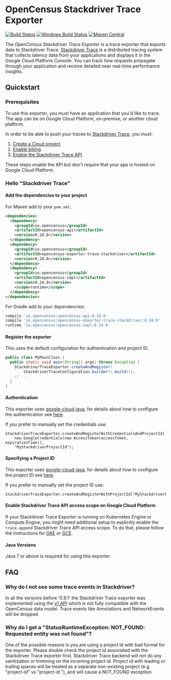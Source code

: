 # OpenCensus Stackdriver Trace Exporter
[![Build Status][travis-image]][travis-url]
[![Windows Build Status][appveyor-image]][appveyor-url]
[![Maven Central][maven-image]][maven-url]

The *OpenCensus Stackdriver Trace Exporter* is a trace exporter that exports data to 
Stackdriver Trace. [Stackdriver Trace][stackdriver-trace] is a distributed 
tracing system that collects latency data from your applications and displays it in the Google 
Cloud Platform Console. You can track how requests propagate through your application and receive
detailed near real-time performance insights.

## Quickstart

### Prerequisites

To use this exporter, you must have an application that you'd like to trace. The app can be on 
Google Cloud Platform, on-premise, or another cloud platform.

In order to be able to push your traces to [Stackdriver Trace][stackdriver-trace], you must:

1. [Create a Cloud project](https://support.google.com/cloud/answer/6251787?hl=en).
2. [Enable billing](https://support.google.com/cloud/answer/6288653#new-billing).
3. [Enable the Stackdriver Trace API](https://console.cloud.google.com/apis/api/cloudtrace.googleapis.com/overview).

These steps enable the API but don't require that your app is hosted on Google Cloud Platform.

### Hello "Stackdriver Trace"

#### Add the dependencies to your project

For Maven add to your `pom.xml`:
```xml
<dependencies>
  <dependency>
    <groupId>io.opencensus</groupId>
    <artifactId>opencensus-api</artifactId>
    <version>0.24.0</version>
  </dependency>
  <dependency>
    <groupId>io.opencensus</groupId>
    <artifactId>opencensus-exporter-trace-stackdriver</artifactId>
    <version>0.24.0</version>
  </dependency>
  <dependency>
    <groupId>io.opencensus</groupId>
    <artifactId>opencensus-impl</artifactId>
    <version>0.24.0</version>
    <scope>runtime</scope>
  </dependency>
</dependencies>
```

For Gradle add to your dependencies:
```groovy
compile 'io.opencensus:opencensus-api:0.24.0'
compile 'io.opencensus:opencensus-exporter-trace-stackdriver:0.24.0'
runtime 'io.opencensus:opencensus-impl:0.24.0'
```

#### Register the exporter

This uses the default configuration for authentication and project ID.

```java
public class MyMainClass {
  public static void main(String[] args) throws Exception {
    StackdriverTraceExporter.createAndRegister(
        StackdriverTraceConfiguration.builder().build());
    // ...
  }
}
```

#### Authentication

This exporter uses [google-cloud-java](https://github.com/GoogleCloudPlatform/google-cloud-java),
for details about how to configure the authentication see [here](https://github.com/GoogleCloudPlatform/google-cloud-java#authentication).

If you prefer to manually set the credentials use:
```
StackdriverTraceExporter.createAndRegisterWithCredentialsAndProjectId(
    new GoogleCredentials(new AccessToken(accessToken, expirationTime)),
    "MyStackdriverProjectId");
```

#### Specifying a Project ID

This exporter uses [google-cloud-java](https://github.com/GoogleCloudPlatform/google-cloud-java),
for details about how to configure the project ID see [here](https://github.com/GoogleCloudPlatform/google-cloud-java#specifying-a-project-id).

If you prefer to manually set the project ID use:
```
StackdriverTraceExporter.createAndRegisterWithProjectId("MyStackdriverProjectId");
```

#### Enable Stackdriver Trace API access scope on Google Cloud Platform
If your Stackdriver Trace Exporter is running on Kubernetes Engine or Compute Engine,
you might need additional setup to explicitly enable the ```trace.append``` Stackdriver 
Trace API access scope. To do that, please follow the instructions for 
[GKE](https://cloud.google.com/trace/docs/setup/java#kubernetes_engine) or 
[GCE](https://cloud.google.com/trace/docs/setup/java#compute_engine).

#### Java Versions

Java 7 or above is required for using this exporter.

## FAQ
### Why do I not see some trace events in Stackdriver?
In all the versions before '0.9.1' the Stackdriver Trace exporter was implemented using the [v1 
API][stackdriver-v1-api-url] which is not fully compatible with the OpenCensus data model. Trace 
events like Annotations and NetworkEvents will be dropped.

### Why do I get a "StatusRuntimeException: NOT_FOUND: Requested entity was not found"?
One of the possible reasons is you are using a project id with bad format for the exporter.
Please double check the project id associated with the Stackdriver Trace exporter first. 
Stackdriver Trace backend will not do any sanitization or trimming on the incoming project id.
Project id with leading or trailing spaces will be treated as a separate non-existing project
(e.g "project-id" vs "project-id "), and will cause a NOT_FOUND exception.

[travis-image]: https://travis-ci.org/census-instrumentation/opencensus-java.svg?branch=master
[travis-url]: https://travis-ci.org/census-instrumentation/opencensus-java
[appveyor-image]: https://ci.appveyor.com/api/projects/status/hxthmpkxar4jq4be/branch/master?svg=true
[appveyor-url]: https://ci.appveyor.com/project/opencensusjavateam/opencensus-java/branch/master
[maven-image]: https://maven-badges.herokuapp.com/maven-central/io.opencensus/opencensus-exporter-trace-stackdriver/badge.svg
[maven-url]: https://maven-badges.herokuapp.com/maven-central/io.opencensus/opencensus-exporter-trace-stackdriver
[stackdriver-trace]: https://cloud.google.com/trace/
[stackdriver-v1-api-url]: https://cloud.google.com/trace/docs/reference/v1/rpc/google.devtools.cloudtrace.v1#google.devtools.cloudtrace.v1.TraceSpan
